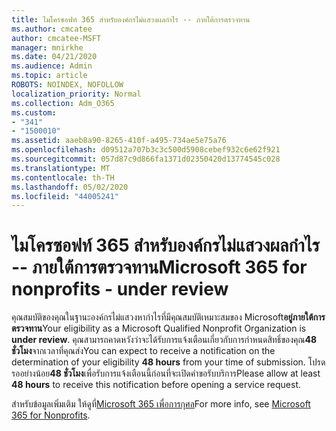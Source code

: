 ```yaml
---
title: ไมโครซอฟท์ 365 สําหรับองค์กรไม่แสวงผลกําไร -- ภายใต้การตรวจทาน
ms.author: cmcatee
author: cmcatee-MSFT
manager: mnirkhe
ms.date: 04/21/2020
ms.audience: Admin
ms.topic: article
ROBOTS: NOINDEX, NOFOLLOW
localization_priority: Normal
ms.collection: Adm_O365
ms.custom:
- "341"
- "1500010"
ms.assetid: aaeb8a90-8265-410f-a495-734ae5e75a76
ms.openlocfilehash: d09512a707b3c3c500d5908cebef932c6e62f921
ms.sourcegitcommit: 057d87c9d866fa1371d02350420d13774545c028
ms.translationtype: MT
ms.contentlocale: th-TH
ms.lasthandoff: 05/02/2020
ms.locfileid: "44005241"
---
```

# <a name="microsoft-365-for-nonprofits---under-review"></a><span data-ttu-id="431cb-102">ไมโครซอฟท์ 365 สําหรับองค์กรไม่แสวงผลกําไร -- ภายใต้การตรวจทาน</span><span class="sxs-lookup"><span data-stu-id="431cb-102">Microsoft 365 for nonprofits - under review</span></span>

<span data-ttu-id="431cb-103">คุณสมบัติของคุณในฐานะองค์กรไม่แสวงหากําไรที่มีคุณสมบัติเหมาะสมของ Microsoft**อยู่ภายใต้การตรวจทาน**</span><span class="sxs-lookup"><span data-stu-id="431cb-103">Your eligibility as a Microsoft Qualified Nonprofit Organization is **under review**.</span></span> <span data-ttu-id="431cb-104">คุณสามารถคาดหวังว่าจะได้รับการแจ้งเตือนเกี่ยวกับการกําหนดสิทธิ์ของคุณ**48 ชั่วโมง**จากเวลาที่คุณส่ง</span><span class="sxs-lookup"><span data-stu-id="431cb-104">You can expect to receive a notification on the determination of your eligibility **48 hours** from your time of submission.</span></span> <span data-ttu-id="431cb-105">โปรดรออย่างน้อย**48 ชั่วโมง**เพื่อรับการแจ้งเตือนนี้ก่อนที่จะเปิดคําขอรับบริการ</span><span class="sxs-lookup"><span data-stu-id="431cb-105">Please allow at least **48 hours** to receive this notification before opening a service request.</span></span> 

<span data-ttu-id="431cb-106">สําหรับข้อมูลเพิ่มเติม ให้ดูที่[Microsoft 365 เพื่อการกุศล](https://www.microsoft.com/nonprofits/microsoft-365)</span><span class="sxs-lookup"><span data-stu-id="431cb-106">For more info, see [Microsoft 365 for Nonprofits](https://www.microsoft.com/nonprofits/microsoft-365).</span></span> 
